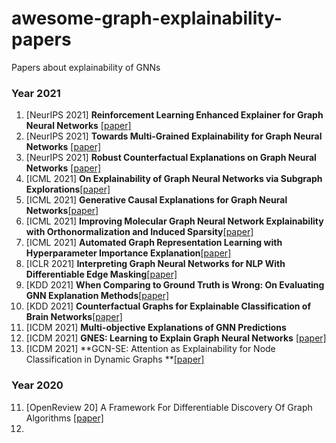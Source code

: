 # awesome-graph-explainability-papers
Papers about explainability of GNNs

### Year 2021
1. [NeurIPS 2021] **Reinforcement Learning Enhanced Explainer for Graph Neural Networks** [[paper]](http://recmind.cn/papers/explainer_nips21.pdf)
2. [NeurIPS 2021] **Towards Multi-Grained Explainability for Graph Neural Networks** [[paper]](http://staff.ustc.edu.cn/~hexn/papers/nips21-explain-gnn.pdf)
3. [NeurIPS 2021] **Robust Counterfactual Explanations on Graph Neural Networks** [[paper]](https://arxiv.org/abs/2107.04086)
5. [ICML 2021] **On Explainability of Graph Neural Networks via Subgraph Explorations**[[paper]](https://arxiv.org/abs/2102.05152)
6. [ICML 2021] **Generative Causal Explanations for Graph Neural Networks**[[paper]](https://arxiv.org/abs/2104.06643)
7. [ICML 2021] **Improving Molecular Graph Neural Network Explainability with Orthonormalization and Induced Sparsity**[[paper]](https://arxiv.org/abs/2105.04854)
8. [ICML 2021] **Automated Graph Representation Learning with Hyperparameter Importance Explanation**[[paper]](http://proceedings.mlr.press/v139/wang21f/wang21f.pdf)
9. [ICLR 2021] **Interpreting Graph Neural Networks for NLP With Differentiable Edge Masking**[[paper]](https://arxiv.org/abs/2010.00577)
10. [KDD 2021] **When Comparing to Ground Truth is Wrong: On Evaluating GNN Explanation Methods**[[paper]](https://dl.acm.org/doi/abs/10.1145/3447548.3467283)
11. [KDD 2021] **Counterfactual Graphs for Explainable Classification of Brain Networks**[[paper]](https://arxiv.org/abs/2106.08640)
12. [ICDM 2021] **Multi-objective Explanations of GNN Predictions**
13. [ICDM 2021] **GNES: Learning to Explain Graph Neural Networks** [[paper]](https://www.researchgate.net/profile/Yuyang-Gao-4/publication/355259484_GNES_Learning_to_Explain_Graph_Neural_Networks/links/616986a6b90c512662459391/GNES-Learning-to-Explain-Graph-Neural-Networks.pdf)
14. [ICDM 2021] **GCN-SE: Attention as Explainability for Node Classification in Dynamic Graphs **[[paper]](https://arxiv.org/abs/2110.05598)




### Year 2020
11. [OpenReview 20] A Framework For Differentiable Discovery Of Graph Algorithms [[paper]](https://openreview.net/pdf?id=ueiBFzt7CiK)
12. 
